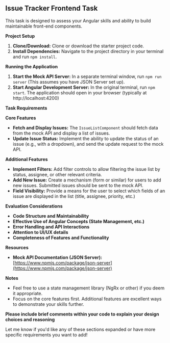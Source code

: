## Issue Tracker Frontend Task

This task is designed to assess your Angular skills and ability to build maintainable front-end components.

**Project Setup**

1. **Clone/Download:** Clone or download the starter project code.
2. **Install Dependencies:** Navigate to the project directory in your terminal and run `npm install`.

**Running the Application**

1. **Start the Mock API Server:** In a separate terminal window, run `npm run server` (This assumes you have JSON Server set up).
2. **Start Angular Development Server:** In the original terminal, run `npm start`. The application should open in your browser (typically at http://localhost:4200)

**Task Requirements**

**Core Features**

- **Fetch and Display Issues:** The `IssueListComponent` should fetch data from the mock API and display a list of issues.
- **Update Issue Status:** Implement the ability to update the status of an issue (e.g., with a dropdown), and send the update request to the mock API.

**Additional Features**

- **Implement Filters:** Add filter controls to allow filtering the issue list by status, assignee, or other relevant criteria.
- **Add New Issue:** Create a mechanism (form or similar) for users to add new issues. Submitted issues should be sent to the mock API.
- **Field Visibility:** Provide a means for the user to select which fields of an issue are displayed in the list (title, assignee, priority, etc.)

**Evaluation Considerations**

- **Code Structure and Maintainability**
- **Effective Use of Angular Concepts (State Management, etc.)**
- **Error Handling and API Interactions**
- **Attention to UI/UX details**
- **Completeness of Features and Functionality**

**Resources**

- **Mock API Documentation (JSON Server):** [https://www.npmjs.com/package/json-server](https://www.npmjs.com/package/json-server)

**Notes**

- Feel free to use a state management library (NgRx or other) if you deem it appropriate.
- Focus on the core features first. Additional features are excellent ways to demonstrate your skills further.

**Please include brief comments within your code to explain your design choices and reasoning**

Let me know if you'd like any of these sections expanded or have more specific requirements you want to add!
